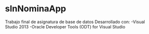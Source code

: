 # slnNominaApp
Trabajo final de asignatura de base de datos
Desarrollado con:
-Visual Studio 2013
-Oracle Developer Tools (ODT) for Visual Studio
